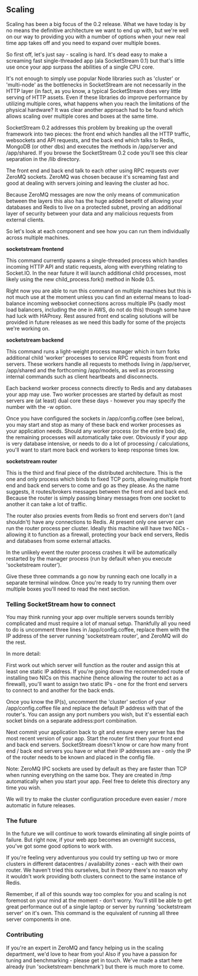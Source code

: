 ## Scaling

Scaling has been a big focus of the 0.2 release. What we have today is by no means the definitive architecture we want to end up with, but we're well on our way to providing you with a number of options when your new real time app takes off and you need to expand over multiple boxes.

So first off, let's just say - scaling is hard. It's dead easy to make a screaming fast single-threaded app (ala SocketStream 0.1) but that's little use once your app surpass the abilities of a single CPU core.

It's not enough to simply use popular Node libraries such as 'cluster' or 'multi-node' as the bottlenecks in SocketStream are not necessarily in the HTTP layer (in fact, as you know, a typical SocketStream does very little serving of HTTP assets. Even if these libraries do improve performance by utilizing multiple cores, what happens when you reach the limitations of the physical hardware? It was clear another approach had to be found which allows scaling over multiple cores and boxes at the same time.

SocketStream 0.2 addresses this problem by breaking up the overall framework into two pieces: the front end which handles all the HTTP traffic, websockets and API requests, and the back end which talks to Redis, MongoDB (or other dbs) and executes the methods in /app/server and /app/shared. If you browse the SocketStream 0.2 code you'll see this clear separation in the /lib directory.

The front end and back end talk to each other using RPC requests over ZeroMQ sockets. ZeroMQ was chosen because it's screaming fast and good at dealing with servers joining and leaving the cluster ad hoc.

Because ZeroMQ messages are now the only means of communication between the layers this also has the huge added benefit of allowing your databases and Redis to live on a protected subnet, proving an additional layer of security between your data and any malicious requests from external clients.

So let's look at each component and see how you can run them individually across multiple machines.

__socketstream frontend__

This command currently spawns a single-threaded process which handles incoming HTTP API and static requests, along with everything relating to Socket.IO. In the near future it will launch additional child processes, most likely using the new child_process.fork() method in Node 0.5.

Right now you are able to run this command on multiple machines but this is not much use at the moment unless you can find an external means to load-balance incoming websocket connections across multiple IPs (sadly most load balancers, including the one in AWS, do not do this) though some have had luck with HAProxy. Rest assured front end scaling solutions will be provided in future releases as we need this badly for some of the projects we're working on.

__socketstream backend__

This command runs a light-weight process manager which in turn forks additional child 'worker' processes to service RPC requests from front end servers. These workers handle all requests to methods living in /app/server, /app/shared and the forthcoming /app/models, as well as processing internal commands such as client heartbeats and disconnects.

Each backend worker process connects directly to Redis and any databases your app may use. Two worker processes are started by default as most servers are (at least) dual core these days - however you may specify the number with the -w option.

Once you have configured the sockets in /app/config.coffee (see below), you may start and stop as many of these back end worker processes as your application needs. Should any worker process (or the entire box) die, the remaining processes will automatically take over. Obviously if your app is very database intensive, or needs to do a lot of processing / calculations, you'll want to start more back end workers to keep response times low.

__socketstream router__

This is the third and final piece of the distributed architecture. This is the one and only process which binds to fixed TCP ports, allowing multiple front end and back end servers to come and go as they please. As the name suggests, it routes/brokers messages between the front end and back end. Because the router is simply passing binary messages from one socket to another it can take a lot of traffic.

The router also proxies events from Redis so front end servers don't (and shouldn't) have any connections to Redis. At present only one server can run the router process per cluster. Ideally this machine will have two NICs - allowing it to function as a firewall, protecting your back end servers, Redis and databases from some external attacks.

In the unlikely event the router process crashes it will be automatically restarted by the manager process (run by default when you execute 'socketstream router').

Give these three commands a go now by running each one locally in a separate terminal window. Once you're ready to try running them over multiple boxes you'll need to read the next section.


### Telling SocketStream how to connect

You may think running your app over multiple servers sounds terribly complicated and must require a lot of manual setup. Thankfully all you need to do is uncomment three lines in /app/config.coffee, replace them with the IP address of the server running 'socketstream router', and ZeroMQ will do the rest.

In more detail:

First work out which server will function as the router and assign this at least one static IP address. If you're going down the recommended route of installing two NICs on this machine (hence allowing the router to act as a firewall), you'll want to assign two static IPs - one for the front end servers to connect to and another for the back ends.

Once you know the IP(s), uncomment the 'cluster' section of your /app/config.coffee file and replace the default IP address with that of the router's. You can assign any port numbers you wish, but it's essential each socket binds on a separate address:port combination.

Next commit your application back to git and ensure every server has the most recent version of your app. Start the router first then your front end and back end servers. SocketStream doesn't know or care how many front end / back end servers you have or what their IP addresses are - only the IP of the router needs to be known and placed in the config file.

Note: ZeroMQ IPC sockets are used by default as they are faster than TCP when running everything on the same box. They are created in /tmp automatically when you start your app. Feel free to delete this directory any time you wish.

We will try to make the cluster configuration procedure even easier / more automatic in future releases.


### The future

In the future we will continue to work towards eliminating all single points of failure. But right now, if your web app becomes an overnight success, you've got some good options to work with.

If you're feeling very adventurous you could try setting up two or more clusters in different datacentres / availability zones - each with their own router. We haven't tried this ourselves, but in theory there's no reason why it wouldn't work providing both clusters connect to the same instance of Redis. 

Remember, if all of this sounds way too complex for you and scaling is not foremost on your mind at the moment - don't worry. You'll still be able to get great performance out of a single laptop or server by running 'socketstream server' on it's own. This command is the equivalent of running all three server components in one.


### Contributing

If you're an expert in ZeroMQ and fancy helping us in the scaling department, we'd love to hear from you! Also if you have a passion for tuning and benchmarking - please get in touch. We've made a start here already (run 'socketstream benchmark') but there is much more to come.

